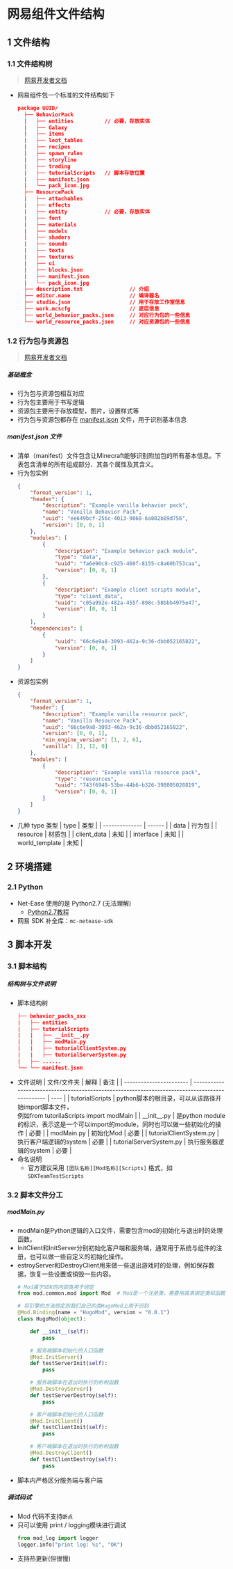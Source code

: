 <link rel=stylesheet href=style.css>

# 网易组件文件结构 
## 1 文件结构 
### 1.1 文件结构树

> [网易开发者文档](http://mc.163.com/mcstudio/mc-dev/MCDocs/2-ModSDK%E6%A8%A1%E7%BB%84%E5%BC%80%E5%8F%91/01-Mod%E5%BC%80%E5%8F%91%E7%AE%80%E4%BB%8B/1-Mod%E7%AE%80%E4%BB%8B.html)

  - 网易组件包一个标准的文件结构如下
    ```json
    package UUID/
      ├── BehaviorPack
      |   ├── entities          // 必要，存放实体
      |   ├── Galaxy
      |   ├── items
      |   ├── loot_tables
      |   ├── recipes
      |   ├── spawn_rules
      |   ├── storyline
      |   ├── trading
      |   ├── tutorialScripts   // 脚本存放位置
      |   ├── manifest.json
      |   └── pack_icon.jpg 
      ├── ResourcePack
      |   ├── attachables
      |   ├── effects
      |   ├── entity            // 必要，存放实体
      |   ├── font
      |   ├── materials
      |   ├── models
      |   ├── shaders
      |   ├── sounds
      |   ├── texts
      |   ├── textures
      |   ├── ui
      |   ├── blocks.json
      |   ├── manifest.json
      |   └── pack_icon.jpg
      ├── description.txt               // 介绍
      ├── editor.name                   // 编译器名
      ├── studio.json                   // 用于存放工作室信息
      ├── work.mcscfg                   // 底层信息
      ├── world_behavior_packs.json     // 对应行为包的一些信息
      └── world_resource_packs.json     // 对应资源包的一些信息
    ```

### 1.2 行为包与资源包

> [网易开发者文档](http://mc.163.com/mcstudio/mc-dev/MCDocs/2-ModSDK%E6%A8%A1%E7%BB%84%E5%BC%80%E5%8F%91/02-Python%E8%84%9A%E6%9C%AC%E5%BC%80%E5%8F%91/0-%E8%84%9A%E6%9C%AC%E5%BC%80%E5%8F%91%E5%85%A5%E9%97%A8.html)
##### 基础概念 

  - 行为包与资源包相互对应
  - 行为包主要用于书写逻辑
  - 资源包主要用于存放模型，图片，设置样式等
  - 行为包与资源包都存在 [manifest.json](https://minecraft.fandom.com/zh/wiki/%E5%9F%BA%E5%B2%A9%E7%89%88%E9%99%84%E5%8A%A0%E5%8C%85%E6%96%87%E6%A1%A3#manifest.json) 文件，用于识别基本信息

##### manifest.json 文件 

  - 清单（manifest）文件包含让Minecraft能够识别附加包的所有基本信息。下表包含清单的所有组成部分、其各个属性及其含义。
  - 行为包实例
    ```json
    {
        "format_version": 1,
        "header": {
            "description": "Example vanilla behavior pack",
            "name": "Vanilla Behavior Pack",
            "uuid": "ee649bcf-256c-4013-9068-6a802b89d756",
            "version": [0, 0, 1]
        },
        "modules": [
            {
                "description": "Example behavior pack module",
                "type": "data",
                "uuid": "fa6e90c8-c925-460f-8155-c8a60b753caa",
                "version": [0, 0, 1]
            },
            {
                "description": "Example client scripts module",
                "type": "client_data",
                "uuid": "c05a992e-482a-455f-898c-58bbb4975e47",
                "version": [0, 0, 1]
            }
        ],
        "dependencies": [
            {
                "uuid": "66c6e9a8-3093-462a-9c36-dbb052165822",
                "version": [0, 0, 1]
            }
        ]
    }
    ```
  - 资源包实例
    ```json
    {
        "format_version": 1,
        "header": {
            "description": "Example vanilla resource pack",
            "name": "Vanilla Resource Pack",
            "uuid": "66c6e9a8-3093-462a-9c36-dbb052165822",
            "version": [0, 0, 1],
            "min_engine_version": [1, 2, 6],
            "vanilla": [1, 12, 0]
        },
        "modules": [
            {
                "description": "Example vanilla resource pack",
                "type": "resources",
                "uuid": "743f6949-53be-44b6-b326-398005028819",
                "version": [0, 0, 1]
            }
        ]
    }
    ```
- 几种 type 类型
  | type           | 类型   |
  | -------------- | ------ |
  | data           | 行为包 |
  | resource       | 材质包 |
  | client_data    | 未知   |
  | interface      | 未知   |
  | world_template | 未知   |

## 2 环境搭建 
### 2.1 Python

  - Net-Ease 使用的是 Python2.7 (无法理解)
    - [Python2.7教程](https://www.liaoxuefeng.com/wiki/897692888725344)
  - 网易 SDK 补全库：`mc-netease-sdk`

## 3 脚本开发 
### 3.1 脚本结构
##### 结构树与文件说明 

  - 脚本结构树
    ```json
    ├── behavior_packs_xxx
    |   ├── entities
    |   ├── tutorialScripts
    |   |   ├── __init__.py
    |   |   ├── modMain.py
    |   |   ├── tutorialClientSystem.py
    |   |   ├── tutorialServerSystem.py
    |   ├── ......
    └── └── manifest.json
    ```
  - 文件说明
    | 文件/文件夹             | 解释                                                                                            | 备注 |
    | ----------------------- | ----------------------------------------------------------------------------------------------- | ---- |
    | tutorialScripts         | python脚本的根目录，可以从该路径开始import脚本文件，<br>例如from tutorilaScripts import modMain |
    | \_\_init__.py           | 是python module的标识，表示这是一个可以import的module，同时也可以做一些初始化的操作             | 必要 |
    | modMain.py              | 初始化Mod                                                                                       | 必要 |
    | tutorialClientSystem.py | 执行客户端逻辑的system                                                                          | 必要 |
    | tutorialServerSystem.py | 执行服务器逻辑的system                                                                          | 必要 |
  - 命名说明
    - 官方建议采用 `[团队名称][Mod名称][Scripts]` 格式，如 `SDKTeamTestScripts`

### 3.2 脚本文件分工
##### modMain.py 

  - modMain是Python逻辑的入口文件，需要包含mod的初始化与退出时的处理函数。
  - InitClient和InitServer分别初始化客户端和服务端，通常用于系统与组件的注册，也可以做一些自定义的初始化操作。
  - estroyServer和DestroyClient用来做一些退出游戏时的处理，例如保存数据，恢复一些设置或销毁一些内容。
    ```python
    # Mod属于SDK的内部类用于绑定
    from mod.common.mod import Mod  # Mod是一个注册类，需要用其来绑定类和函数

    # 将引擎的方法绑定到我们自己的类HugoMod上用于识别
    @Mod.Binding(name = "HugoMod", version = "0.0.1")
    class HugoMod(object):

        def __init__(self):
            pass

        # 服务端脚本初始化的入口函数
        @Mod.InitServer()
        def testServerInit(self):
            pass

        # 服务端脚本在退出时执行的析构函数
        @Mod.DestroyServer()
        def testServerDestroy(self):
            pass

        # 客户端脚本初始化的入口函数
        @Mod.InitClient()
        def testClientInit(self):
            pass

        # 客户端脚本在退出时执行的析构函数
        @Mod.DestroyClient()
        def testClientDestroy(self):
            pass
    ```
  - 脚本内严格区分服务端与客户端

##### 调试码试 

  - Mod 代码不支持`断点`
  - 只可以使用 print / logging模块进行调试
    ```python
    from mod_log import logger
    logger.info("print log: %s", "OK")
    ```
  - 支持热更新(但很慢)